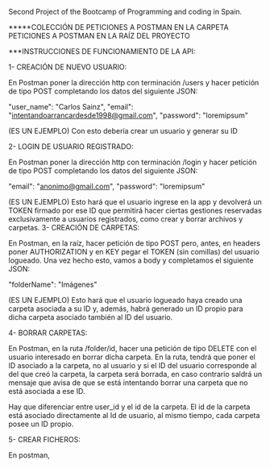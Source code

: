 Second Project of the Bootcamp of Programming and coding in Spain.

*****COLECCIÓN DE PETICIONES A POSTMAN EN LA CARPETA PETICIONES A POSTMAN EN LA RAÍZ DEL PROYECTO

***INSTRUCCIONES DE FUNCIONAMIENTO DE LA API:

1- CREACIÓN DE NUEVO USUARIO:

En Postman poner la dirección http con terminación /users y hacer petición de tipo POST completando los datos del siguiente JSON:

"user_name": "Carlos Sainz", "email": "intentandoarrancardesde1998@gmail.com", "password": "loremipsum"

(ES UN EJEMPLO) Con esto debería crear un usuario y generar su ID

2- LOGIN DE USUARIO REGISTRADO:

En Postman poner la dirección http con terminación /login y hacer petición de tipo POST completando los datos del siguiente JSON:

"email": "anonimo@gmail.com",
"password": "loremipsum"

(ES UN EJEMPLO) Esto hará que el usuario ingrese en la app y devolverá un TOKEN firmado por ese ID que permitirá hacer ciertas gestiones
reservadas exclusivamente a usuarios registrados, como crear y borrar archivos y carpetas.
3- CREACIÓN DE CARPETAS:

En Postman, en la raíz, hacer petición de tipo POST pero, antes, en headers poner AUTHORIZATION y en KEY pegar el TOKEN (sin comillas) del usuario logueado. Una vez hecho esto, vamos a body y completamos el siguiente JSON:

"folderName": "Imágenes"

(ES UN EJEMPLO) Esto hará que el usuario logueado haya creado una carpeta asociada a su ID y, además, habrá generado un ID propio para dicha carpeta asociado también al ID del usuario.

4- BORRAR CARPETAS:

En Postman, en la ruta /folder/id, hacer una petición de tipo DELETE con el usuario interesado en borrar dicha carpeta. En la ruta, tendrá que poner el ID asociado a la carpeta, no al usuario y si el ID del usuario corresponde al del que creó la carpeta, la carpeta será borrada, en caso contrario saldrá un mensaje que avisa de que se está intentando borrar una carpeta que no está asociada a ese ID.

Hay que diferenciar entre user_id y el id de la carpeta. El id de la carpeta está asociado directamente al Id de usuario, al mismo tiempo, cada carpeta posee un ID propio.

5- CREAR FICHEROS:

En postman, 